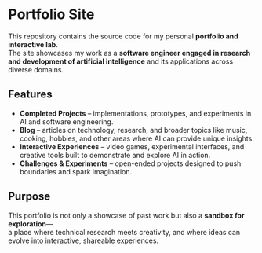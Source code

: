 # Portfolio Site

This repository contains the source code for my personal **portfolio and interactive lab**.  
The site showcases my work as a **software engineer engaged in research and development of artificial intelligence** and its applications across diverse domains.  

## Features
- **Completed Projects** – implementations, prototypes, and experiments in AI and software engineering.  
- **Blog** – articles on technology, research, and broader topics like music, cooking, hobbies, and other areas where AI can provide unique insights.  
- **Interactive Experiences** – video games, experimental interfaces, and creative tools built to demonstrate and explore AI in action.  
- **Challenges & Experiments** – open-ended projects designed to push boundaries and spark imagination.  

## Purpose
This portfolio is not only a showcase of past work but also a **sandbox for exploration**—  
a place where technical research meets creativity, and where ideas can evolve into interactive, shareable experiences.
